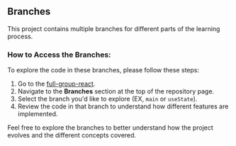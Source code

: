 ## Branches

This project contains multiple branches for different parts of the learning process.

### How to Access the Branches:

To explore the code in these branches, please follow these steps:

1. Go to the [full-group-react](https://github.com/youssefsaki/full-group-react).
2. Navigate to the **Branches** section at the top of the repository page.
3. Select the branch you'd like to explore (EX, `main` or `useState`).
4. Review the code in that branch to understand how different features are implemented.

Feel free to explore the branches to better understand how the project evolves and the different concepts covered.
